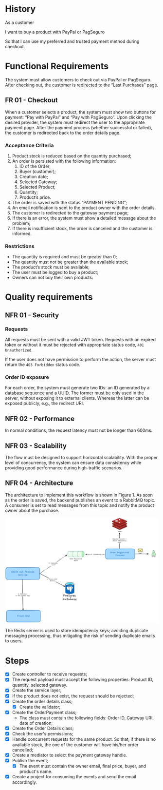 # History

As a customer

I want to buy a product with PayPal or PagSeguro

So that I can use my preferred and trusted payment method during checkout.

# Functional Requirements

The system must allow customers to check out via PayPal or PagSeguro. After checking out, the customer is redirected to the “Last Purchases” page.

## FR 01 - Checkout

When a customer selects a product, the system must show two buttons for payment: “Pay with PayPal” and “Pay with PagSeguro”. Upon clicking the desired provider, the system must redirect the user to the appropriate payment page. After the payment process (whether successful or failed), the customer is redirected back to the order details page.

### Acceptance Criteria

1. Product stock is reduced based on the quantity purchased;
2. An order is persisted with the following information:
    1. ID of the Order;
    2. Buyer (customer);
    3. Creation date;
    4. Selected Gateway;
    5. Selected Product;
    6. Quantity;
    7. Product’s price.
3. The order is saved with the status “PAYMENT PENDING”;
4. An email notification is sent to the product owner with the order details.
5. The customer is redirected to the gateway payment page;
6. If there is an error, the system must show a detailed message about the problem;
7. If there is insufficient stock, the order is canceled and the customer is informed.

### Restrictions

- The quantity is required and must be greater than 0;
- The quantity must not be greater than the available stock;
- The product’s stock must be available;
- The user must be logged to buy a product;
- Owners can not buy their own products.

# Quality requirements

## NFR 01 - Security

### Requests

All requests must be sent with a valid JWT token. Requests with an expired token or without it must be rejected with appropriate status code, `401 Unauthorized`.

If the user does not have permission to perform the action, the server must return the `403 Forbidden` status code.

### Order ID exposure

For each order, the system must generate two IDs: an ID generated by a database sequence and a UUID. The former must be only used in the server, without exposing it to external clients. Whereas the latter can be exposed publicly, e.g., the redirect URI.

## NFR 02 - Performance

In normal conditions, the request latency must not be longer than 600ms.

## NFR 03 - Scalability

The flow must be designed to support horizontal scalability. With the proper level of concurrency, the system can ensure data consistency while providing good performance during high-traffic scenarios.

## NFR 04 - Architecture

The architecture to implement this workflow is shown in Figure 1. As soon as the order is saved, the backend publishes an event to a RabbitMQ topic. A consumer is set to read messages from this topic and notify the product owner about the purchase.

![Architecture](../assets/stories/009_rnf_3.png)

The Redis server is used to store idempotency keys; avoiding duplicate messaging processing, thus mitigating the risk of sending duplicate emails to users.

# Steps
- [x] Create controller to receive requests;
- [x] The request payload must accept the following properties: Product ID, quantity, selected gateway.
- [x] Create the service layer;
- [x] If the product does not exist, the request should be rejected;
- [x] Create the order details class;
  - [x] Create the validator;
- [x] Create the OrderPayment class;
  - The class must contain the following fields: Order ID, Gateway URI, date of creation;
- [x] Create the Order Details class;
- [x] Check the user's permissions;
- [x] Handle concurrent requests for the same product. So that, if there is no available stock, the one of the customer will have his/her order cancelled;
- [x] Create a mediator to select the payment gateway handle.
- [x] Publish the event;
  - [x] The event must contain the owner email, final price, buyer, and product's name.
- [x] Create a project for consuming the events and send the email accordingly.